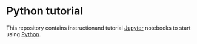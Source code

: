 # Python tutorial

This repository contains instructionand tutorial [Jupyter](https://jupyter.org/) notebooks to start using [Python](https://www.python.org/).
